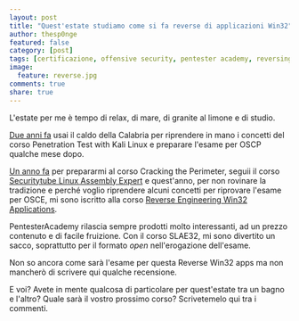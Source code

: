 ```yaml
---
layout: post
title: "Quest'estate studiamo come si fa reverse di applicazioni Win32"
author: thesp0nge
featured: false
category: [post]
tags: [certificazione, offensive security, pentester academy, reversing, win32]
image:
  feature: reverse.jpg
comments: true
share: true
---
```


L'estate per me è tempo di relax, di mare, di granite al limone e di studio.

[Due anni
fa](https://codiceinsicuro.it/blog/alcune-lezioni-dal-primo-tentativo-fallito-per-loscp/)
usai il caldo della Calabria per riprendere in mano i concetti del corso
Penetration Test with Kali Linux e preparare l'esame per OSCP qualche mese
dopo.

[Un anno fa](https://codiceinsicuro.it/slae/) per prepararmi al corso Cracking
the Perimeter, seguii il corso [Securitytube Linux Assembly
Expert](http://securitytube-training.com/online-courses/securitytube-linux-assembly-expert/)
e quest'anno, per non rovinare la tradizione e perché voglio riprendere alcuni
concetti per riprovare l'esame per OSCE, mi sono iscritto alla corso [Reverse
Engineering Win32 Applications](https://www.pentesteracademy.com/course?id=41).

PentesterAcademy rilascia sempre prodotti molto interessanti, ad un prezzo
contenuto e di facile fruizione. Con il corso SLAE32, mi sono divertito un
sacco, soprattutto per il formato _open_ nell'erogazione dell'esame.

Non so ancora come sarà l'esame per questa Reverse Win32 apps ma non mancherò
di scrivere qui qualche recensione. 

E voi? Avete in mente qualcosa di particolare per quest'estate tra un bagno e
l'altro? Quale sarà il vostro prossimo corso? Scrivetemelo qui tra i commenti.

